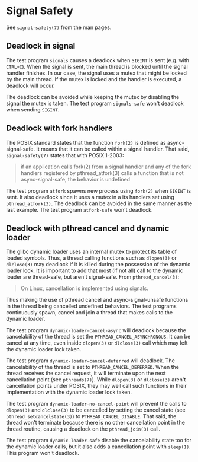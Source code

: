 # Signal Safety

See `signal-safety(7)` from the man pages.

## Deadlock in signal

The test program `signals` causes a deadlock when `SIGINT` is sent (e.g. with
`CTRL+C`). When the signal is sent, the main thread is blocked until the signal
handler finishes. In our case, the signal uses a mutex that might be locked by
the main thread. If the mutex is locked and the handler is executed, a deadlock
will occur.

The deadlock can be avoided while keeping the mutex by disabling the signal
the mutex is taken. The test program `signals-safe` won't deadlock when sending
`SIGINT`.

## Deadlock with fork handlers

The POSIX standard states that the function `fork(2)` is defined as
async-signal-safe. It means that it can be called within a signal handler. That
said, `signal-safety(7)` states that with POSIX.1-2003:

> if an application calls fork(2) from a signal handler and any of the fork
> handlers registered by pthread_atfork(3) calls a function that is not
> async-signal-safe, the behavior is undefined

The test program `atfork` spawns new process using `fork(2)` when `SIGINT` is
sent. It also deadlock since it uses a mutex in a its handlers set using
`pthread_atfork(3)`. The deadlock can be avoided in the same manner as the
last example. The test program `atfork-safe` won't deadlock.

## Deadlock with pthread cancel and dynamic loader

The glibc dynamic loader uses an internal mutex to protect its table of loaded
symbols. Thus, a thread calling functions such as `dlopen(3)` or `dlclose(3)`
may deadlock if it is killed during the possession of the dynamic loader lock.
It is important to add that most (if not all) call to the dynamic loader are
thread-safe, but aren't signal-safe. From `pthread_cancel(3)`:

> On  Linux, cancellation is implemented using signals.

Thus making the use of pthread cancel and async-signal-unsafe functions in the
thread being cancelled undefined behaviors. The test programs continuously
spawn, cancel and join a thread that makes calls to the dynamic loader.

The test program `dynamic-loader-cancel-async` will deadlock because the
cancelability of the thread is set the `PTHREAD_CANCEL_ASYNCHRONOUS`. It can
be cancel at any time, even inside `dlopen(3)` or `dlclose(3)` call which may
left the dynamic loader lock taken.

The test program `dynamic-loader-cancel-deferred` will deadlock. The
cancelability of the thread is set to `PTHREAD_CANCEL_DEFERRED`. When the
thread receives the cancel request, it will terminate upon the next
cancellation point (see `pthreads(7)`). While `dlopen(3)` or `dlclose(3)`
aren't cancellation points under POSIX, they may well call such functions in
their implementation with the dynamic loader lock taken.

The test program `dynamic-loader-no-cancel-point` will prevent the calls to
`dlopen(3)` and `dlclose(3)` to be cancelled by setting the cancel state
(see `pthread_setcancelstate(3)`) to `PTHREAD_CANCEL_DISABLE`. That said, the
thread won't terminate because there is no other cancellation point in the
thread routine, causing a deadlock on the `pthread_join(3)` call.

The test program `dynamic-loader-safe` disable the cancelability state too for
the dynamic loader calls, but it also adds a cancellation point with `sleep(1)`.
This program won't deadlock.
